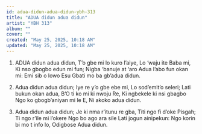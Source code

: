 ```yaml
---
id: adua-didun-adua-didun-ybh-313
title: "ADUA didun adua didun"
artist: "YBH 313"
album: ""
cover: ""
created: "May 25, 2025, 10:18 AM"
updated: "May 25, 2025, 10:18 AM"
---
```


1. ADUA didun adua didun,
T’o gbe mi lo kuro l’aiye,
Lo ‘waju ite Baba mi,
Ki nso gbogbo edun mi fun;
Nigba ‘banuje at ‘aro
Adua l’abo fun okan mi:
Emi sib o lowo Esu
Gbati mo ba gb’adua didun.

2. Adua didun adua didun;
Iye re y’o gbe ebe mi,
Lo sod’emit’o seleri;
Lati bukun okan adua,
B’O ti ko mi ki nwoju Re,
Ki ngbekele ki nsi gbagbo
Ngo ko gbogb’aniyan mi le E,
Ni akoko adua didun.

3. Adua didun adua didun;
Je ki nma r’itunu re gba,
Titi ngo fi d’oke Pisgah;
Ti ngo r’ile mi l’okere
Ngo bo ago ara sile
Lati jogun ainipekun:
Ngo korin bi mo t info lo,
Odigbose Adua didun.